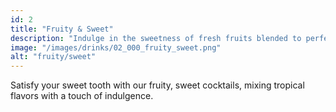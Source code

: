 ```yaml
---
id: 2
title: "Fruity & Sweet"
description: "Indulge in the sweetness of fresh fruits blended to perfection for a delightful, dessert-like drink."
image: "/images/drinks/02_000_fruity_sweet.png"
alt: "fruity/sweet"
---
```


Satisfy your sweet tooth with our fruity, sweet cocktails, mixing tropical flavors with a touch of indulgence.
